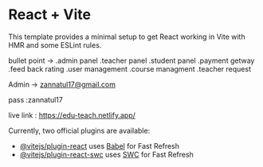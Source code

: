 # React + Vite

This template provides a minimal setup to get React working in Vite with HMR and some ESLint rules.


bullet point ->
.admin panel
.teacher panel
.student panel
.payment getway
.feed back rating
.user management
.course managment
.teacher request

Admin ->
zannatul17@gmail.com

pass :zannatul17

live link : https://edu-teach.netlify.app/

Currently, two official plugins are available:

- [@vitejs/plugin-react](https://github.com/vitejs/vite-plugin-react/blob/main/packages/plugin-react/README.md) uses [Babel](https://babeljs.io/) for Fast Refresh
- [@vitejs/plugin-react-swc](https://github.com/vitejs/vite-plugin-react-swc) uses [SWC](https://swc.rs/) for Fast Refresh
